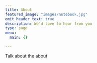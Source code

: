 ```yaml
---
title: About
featured_image: "images/notebook.jpg"
omit_header_text: true
description: We'd love to hear from you
type: page
menu:
  main: {}

---
```



Talk about the about
